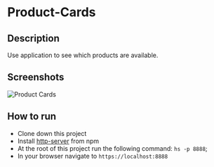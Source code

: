 # Product-Cards

## Description
Use application to see which products are available.

## Screenshots
![Product Cards](https://user-images.githubusercontent.com/51214463/65899810-28b55b00-e37a-11e9-93d5-794c5802634b.PNG)



## How to run
* Clone down this project
* Install [http-server](url) from npm
* At the root of this project run the following command: `hs -p 8888`;
* In your browser navigate to `https://localhost:8888`